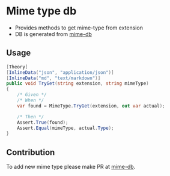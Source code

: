 Mime type db
=============

* Provides methods to get mime-type from extension
* DB is generated from [mime-db](https://github.com/jshttp/mime-db)

Usage
-------------

```csharp
[Theory]
[InlineData("json", "application/json")]
[InlineData("md", "text/markdown")]
public void TryGet(string extension, string mimeType)
{
    /* Given */
    /* When */
    var found = MimeType.TryGet(extension, out var actual);

    /* Then */
    Assert.True(found);
    Assert.Equal(mimeType, actual.Type);
}
```

Contribution
-------------

To add new mime type please make PR at [mime-db](https://github.com/jshttp/mime-db).
